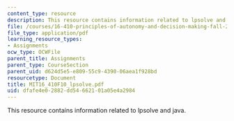 ```yaml
---
content_type: resource
description: This resource contains information related to lpsolve and java.
file: /courses/16-410-principles-of-autonomy-and-decision-making-fall-2010/dfafe4e02882dd54662101a05e4a2984_MIT16_410F10_lpsolve.pdf
file_type: application/pdf
learning_resource_types:
- Assignments
ocw_type: OCWFile
parent_title: Assignments
parent_type: CourseSection
parent_uid: d624d5e5-e809-55c9-4390-06aea1f928bd
resourcetype: Document
title: MIT16_410F10_lpsolve.pdf
uid: dfafe4e0-2882-dd54-6621-01a05e4a2984
---
```

This resource contains information related to lpsolve and java.

